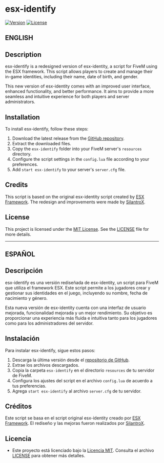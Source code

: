 # esx-identify

[![Version](https://img.shields.io/github/release/username/repo.svg)](https://github.com/SilantroX/esx-identity/releases)
[![License](https://img.shields.io/github/license/username/repo.svg)](https://github.com/SilantroX/esx-identity/blob/main/LICENSE)
## ENGLISH
## Description

esx-identify is a redesigned version of esx-identity, a script for FiveM using the ESX framework. This script allows players to create and manage their in-game identities, including their name, date of birth, and gender.

This new version of esx-identity comes with an improved user interface, enhanced functionality, and better performance. It aims to provide a more seamless and intuitive experience for both players and server administrators.

## Installation

To install esx-identify, follow these steps:

1. Download the latest release from the [GitHub repository](https://github.com/SilantroX/esx-identity/releases).
2. Extract the downloaded files.
3. Copy the `esx-identify` folder into your FiveM server's `resources` directory.
4. Configure the script settings in the `config.lua` file according to your preferences.
5. Add `start esx-identify` to your server's `server.cfg` file.

## Credits

This script is based on the original esx-identity script created by [ESX Framework](https://github.com/esx-framework). The redesign and improvements were made by [SilantroX](https://github.com/SilantroX).

## License

This project is licensed under the [MIT License](https://github.com/SilantroX/esx-identity/blob/main/LICENSE). See the [LICENSE](https://github.com/SilantroX/esx-identity/blob/main/LICENSE) file for more details.

---
## ESPAÑOL
## Descripción

esx-identify es una versión rediseñada de esx-identity, un script para FiveM que utiliza el framework ESX. Este script permite a los jugadores crear y gestionar sus identidades en el juego, incluyendo su nombre, fecha de nacimiento y género.

Esta nueva versión de esx-identity cuenta con una interfaz de usuario mejorada, funcionalidad mejorada y un mejor rendimiento. Su objetivo es proporcionar una experiencia más fluida e intuitiva tanto para los jugadores como para los administradores del servidor.

## Instalación

Para instalar esx-identify, sigue estos pasos:

1. Descarga la última versión desde el [repositorio de GitHub](https://github.com/SilantroX/esx-identity/releases).
2. Extrae los archivos descargados.
3. Copia la carpeta `esx-identify` en el directorio `resources` de tu servidor de FiveM.
4. Configura los ajustes del script en el archivo `config.lua` de acuerdo a tus preferencias.
5. Agrega `start esx-identify` al archivo `server.cfg` de tu servidor.

## Créditos

Este script se basa en el script original esx-identity creado por [ESX Framework](https://github.com/esx-framework). El rediseño y las mejoras fueron realizados por [SilantroX](https://github.com/SilantroX).

## Licencia

- Este proyecto está licenciado bajo la [Licencia MIT](https://github.com/SilantroX/esx-identity/blob/main/LICENSE). Consulta el archivo [LICENSE](https://github.com/SilantroX/esx-identity/blob/main/LICENSE) para obtener más detalles.

